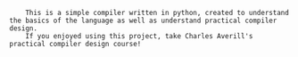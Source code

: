         This is a simple compiler written in python, created to understand the basics of the language as well as understand practical compiler design.
        If you enjoyed using this project, take Charles Averill's practical compiler design course!
